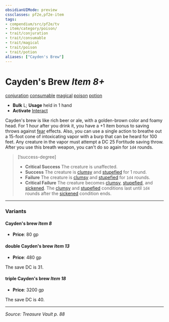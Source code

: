 ```yaml
---
obsidianUIMode: preview
cssclasses: pf2e,pf2e-item
tags:
- compendium/src/pf2e/tv
- item/category/poison/
- trait/conjuration
- trait/consumable
- trait/magical
- trait/poison
- trait/potion
aliases: ["Cayden's Brew"]
---
```

# Cayden's Brew *Item 8+*  
[conjuration](rules/traits/conjuration.md "Conjuration School Trait")  [consumable](rules/traits/consumable.md "Consumable Item Trait")  [magical](rules/traits/magical.md "Magical Item Trait")  [poison](rules/traits/poison.md "Poison Effect Trait")  [potion](rules/traits/potion.md "Potion Item Trait")  

- **Bulk** L; **Usage** held in 1 hand
- **Activate** [Interact](rules/actions/interact.md)

Cayden's brew is like rich beer or ale, with a golden-brown color and foamy head. For 1 hour after you drink it, you have a +1 item bonus to saving throws against [fear](rules/traits/fear.md "Fear Effect Trait") effects. Also, you can use a single action to breathe out a 15-foot cone of intoxicating vapor with a burp that can be heard for 100 feet. Any creature in the vapor must attempt a DC 25 Fortitude saving throw. After you use this breath weapon, you can't do so again for `1d4` rounds.

> [!success-degree] 
> - **Critical Success** The creature is unaffected.
> - **Success** The creature is [clumsy](rules/conditions.md#Clumsy) and [stupefied](rules/conditions.md#Stupefied) for 1 round.
> - **Failure** The creature is [clumsy](rules/conditions.md#Clumsy) and [stupefied](rules/conditions.md#Stupefied) for `1d4` rounds.
> - **Critical Failure** The creature becomes [clumsy](rules/conditions.md#Clumsy), [stupefied](rules/conditions.md#Stupefied), and [sickened](rules/conditions.md#Sickened). The [clumsy](rules/conditions.md#Clumsy) and [stupefied](rules/conditions.md#Stupefied) conditions last until `1d4` rounds after the [sickened](rules/conditions.md#Sickened) condition ends.

---

### Variants

#### Cayden's brew *Item 8*

- **Price**: 80 gp

#### double Cayden's brew *Item 13*

- **Price**: 480 gp

The save DC is 31.

#### triple Cayden's brew *Item 18*

- **Price**: 3200 gp

The save DC is 40.

---
*Source: Treasure Vault p. 88*